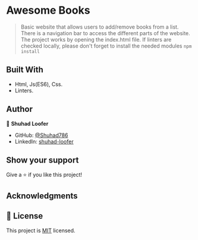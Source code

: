 # Awesome Books

> Basic website that allows users to add/remove books from a list. There is a navigation bar to access the different parts of the website.
> The project works by opening the index.html file. If linters are checked locally, please don't forget to install the needed modules `npm install`

## Built With

- Html, Js(ES6), Css.
- Linters.

## Author

👤 **Shuhad Loofer**

- GitHub: [@Shuhad786](https://github.com/Shuhad786)
- LinkedIn: [shuhad-loofer](www.linkedin.com/in/shuhad-loofer)

## Show your support

Give a ⭐️ if you like this project!

## Acknowledgments


## 📝 License

This project is [MIT](./LICENSE) licensed.
